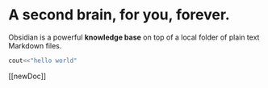 # A second brain, for you, forever.
Obsidian is a powerful **knowledge base** on top of a local folder of plain text Markdown files.

```c++
cout<<"hello world"
```

[[newDoc]]